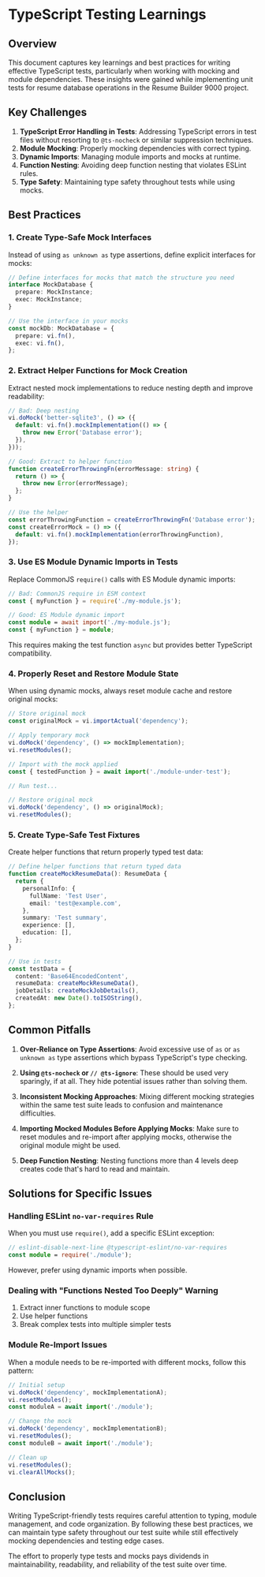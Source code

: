 # TypeScript Testing Learnings

## Overview

This document captures key learnings and best practices for writing effective TypeScript tests, particularly when working with mocking and module dependencies. These insights were gained while implementing unit tests for resume database operations in the Resume Builder 9000 project.

## Key Challenges

1. **TypeScript Error Handling in Tests**: Addressing TypeScript errors in test files without resorting to `@ts-nocheck` or similar suppression techniques.
2. **Module Mocking**: Properly mocking dependencies with correct typing.
3. **Dynamic Imports**: Managing module imports and mocks at runtime.
4. **Function Nesting**: Avoiding deep function nesting that violates ESLint rules.
5. **Type Safety**: Maintaining type safety throughout tests while using mocks.

## Best Practices

### 1. Create Type-Safe Mock Interfaces

Instead of using `as unknown as` type assertions, define explicit interfaces for mocks:

```typescript
// Define interfaces for mocks that match the structure you need
interface MockDatabase {
  prepare: MockInstance;
  exec: MockInstance;
}

// Use the interface in your mocks
const mockDb: MockDatabase = {
  prepare: vi.fn(),
  exec: vi.fn(),
};
```

### 2. Extract Helper Functions for Mock Creation

Extract nested mock implementations to reduce nesting depth and improve readability:

```typescript
// Bad: Deep nesting
vi.doMock('better-sqlite3', () => ({
  default: vi.fn().mockImplementation(() => {
    throw new Error('Database error');
  }),
}));

// Good: Extract to helper function
function createErrorThrowingFn(errorMessage: string) {
  return () => {
    throw new Error(errorMessage);
  };
}

// Use the helper
const errorThrowingFunction = createErrorThrowingFn('Database error');
const createErrorMock = () => ({
  default: vi.fn().mockImplementation(errorThrowingFunction),
});
```

### 3. Use ES Module Dynamic Imports in Tests

Replace CommonJS `require()` calls with ES Module dynamic imports:

```typescript
// Bad: CommonJS require in ESM context
const { myFunction } = require('./my-module.js');

// Good: ES Module dynamic import
const module = await import('./my-module.js');
const { myFunction } = module;
```

This requires making the test function `async` but provides better TypeScript compatibility.

### 4. Properly Reset and Restore Module State

When using dynamic mocks, always reset module cache and restore original mocks:

```typescript
// Store original mock
const originalMock = vi.importActual('dependency');

// Apply temporary mock
vi.doMock('dependency', () => mockImplementation);
vi.resetModules();

// Import with the mock applied
const { testedFunction } = await import('./module-under-test');

// Run test...

// Restore original mock
vi.doMock('dependency', () => originalMock);
vi.resetModules();
```

### 5. Create Type-Safe Test Fixtures

Create helper functions that return properly typed test data:

```typescript
// Define helper functions that return typed data
function createMockResumeData(): ResumeData {
  return {
    personalInfo: {
      fullName: 'Test User',
      email: 'test@example.com',
    },
    summary: 'Test summary',
    experience: [],
    education: [],
  };
}

// Use in tests
const testData = {
  content: 'Base64EncodedContent',
  resumeData: createMockResumeData(),
  jobDetails: createMockJobDetails(),
  createdAt: new Date().toISOString(),
};
```

## Common Pitfalls

1. **Over-Reliance on Type Assertions**: Avoid excessive use of `as` or `as unknown as` type assertions which bypass TypeScript's type checking.

2. **Using `@ts-nocheck` or `// @ts-ignore`**: These should be used very sparingly, if at all. They hide potential issues rather than solving them.

3. **Inconsistent Mocking Approaches**: Mixing different mocking strategies within the same test suite leads to confusion and maintenance difficulties.

4. **Importing Mocked Modules Before Applying Mocks**: Make sure to reset modules and re-import after applying mocks, otherwise the original module might be used.

5. **Deep Function Nesting**: Nesting functions more than 4 levels deep creates code that's hard to read and maintain.

## Solutions for Specific Issues

### Handling ESLint `no-var-requires` Rule

When you must use `require()`, add a specific ESLint exception:

```typescript
// eslint-disable-next-line @typescript-eslint/no-var-requires
const module = require('./module');
```

However, prefer using dynamic imports when possible.

### Dealing with "Functions Nested Too Deeply" Warning

1. Extract inner functions to module scope
2. Use helper functions
3. Break complex tests into multiple simpler tests

### Module Re-Import Issues

When a module needs to be re-imported with different mocks, follow this pattern:

```typescript
// Initial setup
vi.doMock('dependency', mockImplementationA);
vi.resetModules();
const moduleA = await import('./module');

// Change the mock
vi.doMock('dependency', mockImplementationB);
vi.resetModules();
const moduleB = await import('./module');

// Clean up
vi.resetModules();
vi.clearAllMocks();
```

## Conclusion

Writing TypeScript-friendly tests requires careful attention to typing, module management, and code organization. By following these best practices, we can maintain type safety throughout our test suite while still effectively mocking dependencies and testing edge cases.

The effort to properly type tests and mocks pays dividends in maintainability, readability, and reliability of the test suite over time.
